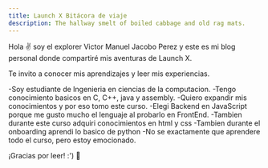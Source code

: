```yaml
---
title: Launch X Bitácora de viaje
description: The hallway smelt of boiled cabbage and old rag mats.
---
```


Hola ✌️  soy el explorer Victor Manuel Jacobo Perez y este es mi blog personal donde compartiré mis aventuras de Launch X.

Te invito a conocer mis aprendizajes y leer mis experiencias.

-Soy estudiante de Ingenieria en ciencias de la computacion.
-Tengo conocimiento basicos en C, C++, java y assembly.
-Quiero expandir mis conocimientos y por eso tomo este curso.
-Elegi Backend en JavaScript porque me gusto mucho el lenguaje al probarlo en FrontEnd.
-Tambien durante este curso adquiri conocimientos en html y css
-Tambien durante el onboarding aprendi lo basico de python
-No se exactamente que aprendere todo el curso, pero estoy emocionado.

¡Gracias por leer! :')
🚀
